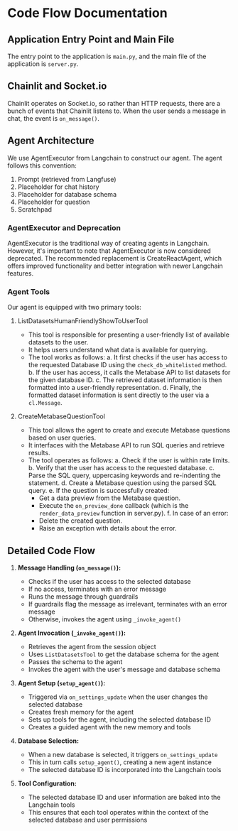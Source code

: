 # Code Flow Documentation

## Application Entry Point and Main File

The entry point to the application is `main.py`, and the main file of the application is `server.py`.

## Chainlit and Socket.io

Chainlit operates on Socket.io, so rather than HTTP requests, there are a bunch of events that Chainlit listens to. When the user sends a message in chat, the event is `on_message()`.

## Agent Architecture

We use AgentExecutor from Langchain to construct our agent. The agent follows this convention:

1. Prompt (retrieved from Langfuse)
2. Placeholder for chat history
3. Placeholder for database schema
4. Placeholder for question
5. Scratchpad

### AgentExecutor and Deprecation

AgentExecutor is the traditional way of creating agents in Langchain. However, it's important to note that AgentExecutor is now considered deprecated. The recommended replacement is CreateReactAgent, which offers improved functionality and better integration with newer Langchain features.

### Agent Tools

Our agent is equipped with two primary tools:

1. ListDatasetsHumanFriendlyShowToUserTool
   - This tool is responsible for presenting a user-friendly list of available datasets to the user.
   - It helps users understand what data is available for querying.
   - The tool works as follows:
     a. It first checks if the user has access to the requested Database ID using the `check_db_whitelisted` method.
     b. If the user has access, it calls the Metabase API to list datasets for the given database ID.
     c. The retrieved dataset information is then formatted into a user-friendly representation.
     d. Finally, the formatted dataset information is sent directly to the user via a `cl.Message`.

2. CreateMetabaseQuestionTool
   - This tool allows the agent to create and execute Metabase questions based on user queries.
   - It interfaces with the Metabase API to run SQL queries and retrieve results.
   - The tool operates as follows:
     a. Check if the user is within rate limits.
     b. Verify that the user has access to the requested database.
     c. Parse the SQL query, uppercasing keywords and re-indenting the statement.
     d. Create a Metabase question using the parsed SQL query.
     e. If the question is successfully created:
        - Get a data preview from the Metabase question.
        - Execute the `on_preview_done` callback (which is the `render_data_preview` function in server.py).
     f. In case of an error:
        - Delete the created question.
        - Raise an exception with details about the error.

## Detailed Code Flow

1. **Message Handling (`on_message()`):**
   - Checks if the user has access to the selected database
   - If no access, terminates with an error message
   - Runs the message through guardrails
   - If guardrails flag the message as irrelevant, terminates with an error message
   - Otherwise, invokes the agent using `_invoke_agent()`

2. **Agent Invocation (`_invoke_agent()`):**
   - Retrieves the agent from the session object
   - Uses `ListDatasetsTool` to get the database schema for the agent
   - Passes the schema to the agent
   - Invokes the agent with the user's message and database schema

3. **Agent Setup (`setup_agent()`):**
   - Triggered via `on_settings_update` when the user changes the selected database
   - Creates fresh memory for the agent
   - Sets up tools for the agent, including the selected database ID
   - Creates a guided agent with the new memory and tools

4. **Database Selection:**
   - When a new database is selected, it triggers `on_settings_update`
   - This in turn calls `setup_agent()`, creating a new agent instance
   - The selected database ID is incorporated into the Langchain tools

5. **Tool Configuration:**
   - The selected database ID and user information are baked into the Langchain tools
   - This ensures that each tool operates within the context of the selected database and user permissions

